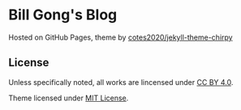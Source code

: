 # Bill Gong's Blog

Hosted on GitHub Pages, theme by [cotes2020/jekyll-theme-chirpy](https://github.com/cotes2020/jekyll-theme-chirpy)

## License

Unless specifically noted, all works are lincensed under [CC BY 4.0](LICENSE).

Theme licensed under [MIT License](LICENSE).
